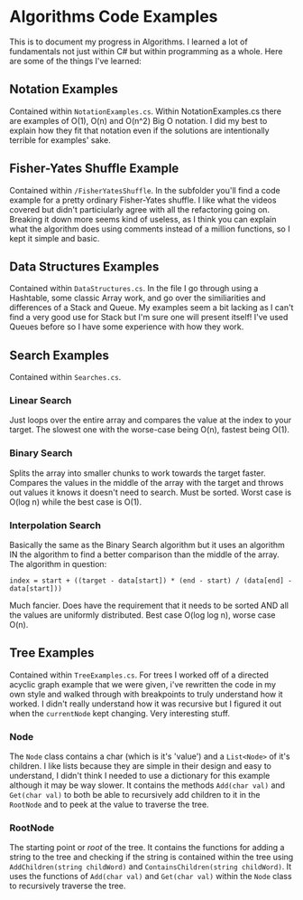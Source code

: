 
# Algorithms Code Examples
This is to document my progress in Algorithms. I learned a lot of fundamentals not just within C# but within programming as a whole. Here are some of the things I've learned:


## Notation Examples
Contained within ```NotationExamples.cs```.
Within NotationExamples.cs there are examples of O(1), O(n) and O(n^2) Big O notation. I did my best to explain how they fit that notation even if the solutions are intentionally terrible for examples' sake.

## Fisher-Yates Shuffle Example
Contained within ```/FisherYatesShuffle```.
In the subfolder you'll find a code example for a pretty ordinary Fisher-Yates shuffle. I like what the videos covered but didn't particiularly agree with all the refactoring going on. Breaking it down more seems kind of useless, as I think you can explain what the algorithm does using comments instead of a million functions, so I kept it simple and basic.

## Data Structures Examples
Contained within ```DataStructures.cs```.
In the file I go through using a Hashtable, some classic Array work, and go over the similiarities and differences of a Stack and Queue. My examples seem a bit lacking as I can't find a very good use for Stack but I'm sure one will present itself! I've used Queues before so I have some experience with how they work.

## Search Examples
Contained within ```Searches.cs```.

### Linear Search
Just loops over the entire array and compares the value at the index to your target. The slowest one with the worse-case being O(n), fastest being O(1).

### Binary Search
Splits the array into smaller chunks to work towards the target faster. Compares the values in the middle of the array with the target and throws out values it knows it doesn't need to search. Must be sorted. Worst case is O(log n) while the best case is O(1).

### Interpolation Search
Basically the same as the Binary Search algorithm but it uses an algorithm IN the algorithm to find a better comparison than the middle of the array. 
The algorithm in question:
```
index = start + ((target - data[start]) * (end - start) / (data[end] - data[start])) 
```
Much fancier. Does have the requirement that it needs to be sorted AND all the values are uniformly distributed. Best case O(log log n), worse case O(n).

## Tree Examples
Contained within ```TreeExamples.cs```.
For trees I worked off of a directed acyclic graph example that we were given, i've rewritten the code in my own style and walked through with breakpoints to truly understand how it worked. I didn't really understand how it was recursive but I figured it out when the ```currentNode``` kept changing. Very interesting stuff.

### Node
The ```Node``` class contains a char (which is it's 'value') and a ```List<Node>``` of it's children. I like lists because they are simple in their design and easy to understand, I didn't think  I needed to use a dictionary for this example although it may be way slower. It contains the methods ```Add(char val)``` and ```Get(char val)``` to both be able to recursively add children to it in the ```RootNode``` and to peek at the value to traverse the tree.

### RootNode
The starting point or *root* of the tree. It contains the functions for adding a string to the tree and checking if the string is contained within the tree using ```AddChildren(string childWord)``` and ```ContainsChildren(string childWord)```. It uses the functions of ```Add(char val)``` and ```Get(char val)``` within the ```Node``` class to recursively traverse the tree.